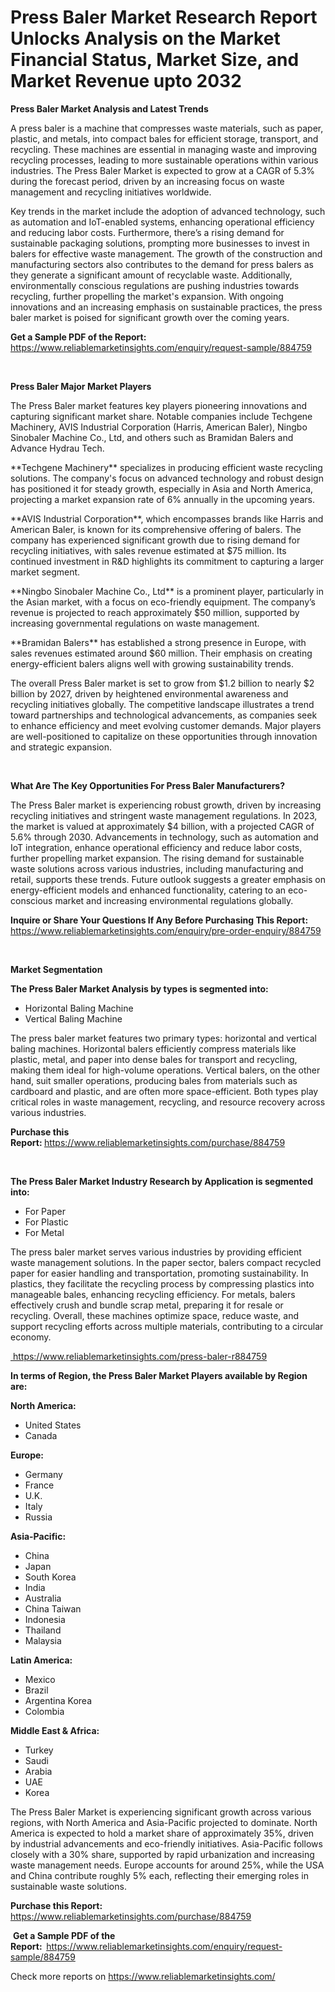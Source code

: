 <p><h1>Press Baler Market Research Report Unlocks Analysis on the Market Financial Status, Market Size, and Market Revenue upto 2032</h1></p><p><strong>Press Baler Market Analysis and Latest Trends</strong></p>
<p><p>A press baler is a machine that compresses waste materials, such as paper, plastic, and metals, into compact bales for efficient storage, transport, and recycling. These machines are essential in managing waste and improving recycling processes, leading to more sustainable operations within various industries. The Press Baler Market is expected to grow at a CAGR of 5.3% during the forecast period, driven by an increasing focus on waste management and recycling initiatives worldwide.</p><p>Key trends in the market include the adoption of advanced technology, such as automation and IoT-enabled systems, enhancing operational efficiency and reducing labor costs. Furthermore, there’s a rising demand for sustainable packaging solutions, prompting more businesses to invest in balers for effective waste management. The growth of the construction and manufacturing sectors also contributes to the demand for press balers as they generate a significant amount of recyclable waste. Additionally, environmentally conscious regulations are pushing industries towards recycling, further propelling the market's expansion. With ongoing innovations and an increasing emphasis on sustainable practices, the press baler market is poised for significant growth over the coming years.</p></p>
<p><strong>Get a Sample PDF of the Report:&nbsp;</strong> <a href="https://www.reliablemarketinsights.com/enquiry/request-sample/884759?utm_campaign=3274&utm_medium=2&utm_source=Github&utm_content=ia&utm_term=08042025&utm_id=press-baler">https://www.reliablemarketinsights.com/enquiry/request-sample/884759</a></p>
<p>&nbsp;</p>
<p><strong>Press Baler Major Market Players</strong></p>
<p><p>The Press Baler market features key players pioneering innovations and capturing significant market share. Notable companies include Techgene Machinery, AVIS Industrial Corporation (Harris, American Baler), Ningbo Sinobaler Machine Co., Ltd, and others such as Bramidan Balers and Advance Hydrau Tech.</p><p>**Techgene Machinery** specializes in producing efficient waste recycling solutions. The company's focus on advanced technology and robust design has positioned it for steady growth, especially in Asia and North America, projecting a market expansion rate of 6% annually in the upcoming years.</p><p>**AVIS Industrial Corporation**, which encompasses brands like Harris and American Baler, is known for its comprehensive offering of balers. The company has experienced significant growth due to rising demand for recycling initiatives, with sales revenue estimated at $75 million. Its continued investment in R&D highlights its commitment to capturing a larger market segment.</p><p>**Ningbo Sinobaler Machine Co., Ltd** is a prominent player, particularly in the Asian market, with a focus on eco-friendly equipment. The company’s revenue is projected to reach approximately $50 million, supported by increasing governmental regulations on waste management.</p><p>**Bramidan Balers** has established a strong presence in Europe, with sales revenues estimated around $60 million. Their emphasis on creating energy-efficient balers aligns well with growing sustainability trends.</p><p>The overall Press Baler market is set to grow from $1.2 billion to nearly $2 billion by 2027, driven by heightened environmental awareness and recycling initiatives globally. The competitive landscape illustrates a trend toward partnerships and technological advancements, as companies seek to enhance efficiency and meet evolving customer demands. Major players are well-positioned to capitalize on these opportunities through innovation and strategic expansion.</p></p>
<p>&nbsp;</p>
<p><strong>What Are The Key Opportunities For Press Baler Manufacturers?</strong></p>
<p><p>The Press Baler market is experiencing robust growth, driven by increasing recycling initiatives and stringent waste management regulations. In 2023, the market is valued at approximately $4 billion, with a projected CAGR of 5.6% through 2030. Advancements in technology, such as automation and IoT integration, enhance operational efficiency and reduce labor costs, further propelling market expansion. The rising demand for sustainable waste solutions across various industries, including manufacturing and retail, supports these trends. Future outlook suggests a greater emphasis on energy-efficient models and enhanced functionality, catering to an eco-conscious market and increasing environmental regulations globally.</p></p>
<p><strong>Inquire or Share Your Questions If Any Before Purchasing This Report:</strong> <a href="https://www.reliablemarketinsights.com/enquiry/pre-order-enquiry/884759?utm_campaign=3274&utm_medium=2&utm_source=Github&utm_content=ia&utm_term=08042025&utm_id=press-baler">https://www.reliablemarketinsights.com/enquiry/pre-order-enquiry/884759</a></p>
<p>&nbsp;</p>
<p><strong>Market Segmentation</strong></p>
<p><strong>The Press Baler Market Analysis by types is segmented into:</strong></p>
<p><ul><li>Horizontal Baling Machine</li><li>Vertical Baling Machine</li></ul></p>
<p><p>The press baler market features two primary types: horizontal and vertical baling machines. Horizontal balers efficiently compress materials like plastic, metal, and paper into dense bales for transport and recycling, making them ideal for high-volume operations. Vertical balers, on the other hand, suit smaller operations, producing bales from materials such as cardboard and plastic, and are often more space-efficient. Both types play critical roles in waste management, recycling, and resource recovery across various industries.</p></p>
<p><strong>Purchase this Report:&nbsp;</strong><a href="https://www.reliablemarketinsights.com/purchase/884759?utm_campaign=3274&utm_medium=2&utm_source=Github&utm_content=ia&utm_term=08042025&utm_id=press-baler">https://www.reliablemarketinsights.com/purchase/884759</a></p>
<p>&nbsp;</p>
<p><strong>The Press Baler Market Industry Research by Application is segmented into:</strong></p>
<p><ul><li>For Paper</li><li>For Plastic</li><li>For Metal</li></ul></p>
<p><p>The press baler market serves various industries by providing efficient waste management solutions. In the paper sector, balers compact recycled paper for easier handling and transportation, promoting sustainability. In plastics, they facilitate the recycling process by compressing plastics into manageable bales, enhancing recycling efficiency. For metals, balers effectively crush and bundle scrap metal, preparing it for resale or recycling. Overall, these machines optimize space, reduce waste, and support recycling efforts across multiple materials, contributing to a circular economy.</p></p>
<p><a href="https://www.reliablemarketinsights.com/press-baler-r884759?utm_campaign=3274&utm_medium=2&utm_source=Github&utm_content=ia&utm_term=08042025&utm_id=press-baler">&nbsp;https://www.reliablemarketinsights.com/press-baler-r884759</a></p>
<p><strong>In terms of Region, the Press Baler Market Players available by Region are:</strong></p>
<p>
    <p> <strong> North America: </strong>
        <ul>
            <li>United States</li>
            <li>Canada</li>
        </ul>
        </p> 
    <p> <strong> Europe: </strong>
        <ul>
            <li>Germany</li>
            <li>France</li>
            <li>U.K.</li>
            <li>Italy</li>
            <li>Russia</li>
        </ul>
        </p> 
    <p> <strong> Asia-Pacific: </strong>
        <ul>
            <li>China</li>
            <li>Japan</li>
            <li>South Korea</li>
            <li>India</li>
            <li>Australia</li>
            <li>China Taiwan</li>
            <li>Indonesia</li>
            <li>Thailand</li>
            <li>Malaysia</li>
        </ul>
        </p> 
    <p> <strong> Latin America: </strong>
        <ul>
            <li>Mexico</li>
            <li>Brazil</li>
            <li>Argentina Korea</li>
            <li>Colombia</li>
        </ul>
        </p> 
    <p> <strong> Middle East & Africa: </strong>
        <ul>
            <li>Turkey</li>
            <li>Saudi</li>
            <li>Arabia</li>
            <li>UAE</li>
            <li>Korea</li>
        </ul>
    </p>
    </p>
<p><p>The Press Baler Market is experiencing significant growth across various regions, with North America and Asia-Pacific projected to dominate. North America is expected to hold a market share of approximately 35%, driven by industrial advancements and eco-friendly initiatives. Asia-Pacific follows closely with a 30% share, supported by rapid urbanization and increasing waste management needs. Europe accounts for around 25%, while the USA and China contribute roughly 5% each, reflecting their emerging roles in sustainable waste solutions.</p></p>
<p><strong>Purchase this Report: </strong><a href="https://www.reliablemarketinsights.com/purchase/884759?utm_campaign=3274&utm_medium=2&utm_source=Github&utm_content=ia&utm_term=08042025&utm_id=press-baler">https://www.reliablemarketinsights.com/purchase/884759</a></p>
<p>&nbsp;<strong>Get a Sample PDF of the Report:&nbsp;&nbsp;</strong><a href="https://www.reliablemarketinsights.com/enquiry/request-sample/884759?utm_campaign=3274&utm_medium=2&utm_source=Github&utm_content=ia&utm_term=08042025&utm_id=press-baler">https://www.reliablemarketinsights.com/enquiry/request-sample/884759</a></p>
<p><strong></strong></p>
<p>Check more reports on <a href="https://www.reliablemarketinsights.com/?utm_campaign=3274&utm_medium=2&utm_source=Github&utm_content=ia&utm_term=08042025&utm_id=press-baler">https://www.reliablemarketinsights.com/</a></p>